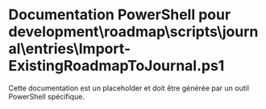 # Documentation PowerShell pour development\roadmap\scripts\journal\entries\Import-ExistingRoadmapToJournal.ps1

Cette documentation est un placeholder et doit être générée par un outil PowerShell spécifique.
